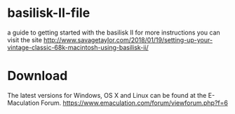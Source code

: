 # basilisk-II-file
a guide to getting started with the basilisk II
for more instructions you can visit the site
http://www.savagetaylor.com/2018/01/19/setting-up-your-vintage-classic-68k-macintosh-using-basilisk-ii/
# Download
The latest versions for Windows, OS X and Linux can be found at the E-Maculation Forum.
https://www.emaculation.com/forum/viewforum.php?f=6
